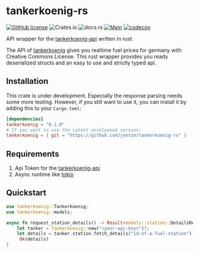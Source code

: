 # tankerkoenig-rs

[![GitHub license](https://img.shields.io/github/license/jontze/tankerkoenig-rs)](https://github.com/jontze/tankerkoenig-rs/blob/main/LICENSE)
![Crates.io](https://img.shields.io/crates/v/tankerkoenig?link=https%3A%2F%2Fcrates.io%2Fcrates%2Ftankerkoenig)
![docs.rs](https://img.shields.io/docsrs/tankerkoenig)
[![Main](https://github.com/jontze/tankerkoenig-rs/actions/workflows/main.yml/badge.svg)](https://github.com/jontze/tankerkoenig-rs/actions/workflows/main.yml)
[![codecov](https://codecov.io/gh/jontze/tankerkoenig-rs/branch/main/graph/badge.svg?token=0EN6ODWIDC)](https://codecov.io/gh/jontze/tankerkoenig-rs)

API wrapper for the [tankerkoenig-api](https://creativecommons.tankerkoenig.de/) written in rust.

The API of [tankerkoenig](https://creativecommons.tankerkoenig.de/) gives you realtime fuel prices for germany with Creative Commons License. This rust wrapper provides you ready deserialized structs and an easy to use and strictly typed api.

## Installation

This crate is under development. Especially the response parsing needs some more testing. However, if you still want to use it, you can install it by adding this to your `Cargo.toml`:

```toml
[dependencies]
tankerkoenig = "0.1.0"
# If you want to use the latest unreleased version:
tankerkoenig = { git = "https://github.com/jontze/tankerkoenig-rs" }

```

## Requirements

1. Api Token for the [tankerkoenig-api](https://creativecommons.tankerkoenig.de/)
2. Async runtime like [tokio](https://crates.io/crates/tokio)

## Quickstart

```rust
use tankerkoenig::Tankerkoenig;
use tankerkoenig::models;

async fn request_station_details() -> Result<models::station::DetailsResponse, tankerkoenig::Error> {
    let tanker = Tankerkoenig::new("<your-api-key>")?;
    let details = tanker.station.fetch_details("id-of-a-fuel-station").await?;
     Ok(details)
}
```
